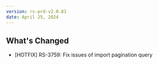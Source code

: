 ```yaml
---
version: rs-prd-v2.0.81
date: April 25, 2024
---
```


## What's Changed
* [HOTFIX] RS-3759: Fix issues of import pagination query